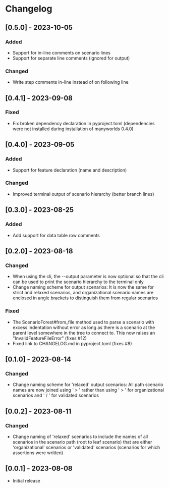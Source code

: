 # Changelog

## [0.5.0] - 2023-10-05

### Added

- Support for in-line comments on scenario lines
- Support for separate line comments (ignored for output)

### Changed

- Write step comments in-line instead of on following line

## [0.4.1] - 2023-09-08

### Fixed

- Fix broken dependency declaration in pyproject.toml (dependencies were not installed during installation of manyworlds 0.4.0)

## [0.4.0] - 2023-09-05

### Added

- Support for feature declaration (name and description)

### Changed

- Improved terminal output of scenario hierarchy (better branch lines)

## [0.3.0] - 2023-08-25

### Added

- Add support for data table row comments

## [0.2.0] - 2023-08-18

### Changed

- When using the cli, the --output parameter is now optional so that the cli can be used to print the scenario hierarchy to the terminal only
- Change naming scheme for output scenarios: It is now the same for strict and relaxed scenarios, and organizational scenario names are enclosed in angle brackets to distinguish them from regular scenarios

### Fixed

- The ScenarioForest#from_file method used to parse a scenario with excess indentation without error as long as there is a scenario at the parent level somewhere in the tree to connect to. This now raises an "InvalidFeatureFileError" (fixes #12)
- Fixed link to CHANGELOG.md in pyproject.toml (fixes #8)

## [0.1.0] - 2023-08-14

### Changed

- Change naming scheme for 'relaxed' output scenarios: All path scenario names are now joined using ' > ' rather than using ' > ' for organizational scenarios and ' / ' for validated scenarios

## [0.0.2] - 2023-08-11

### Changed

- Change naming of 'relaxed' scenarios to include the names of all scenarios in the scenario path (root to leaf scenario) that are either 'organizational' scenarios or 'validated' scenarios (scenarios for which assertions were written)

## [0.0.1] - 2023-08-08

- Initial release
